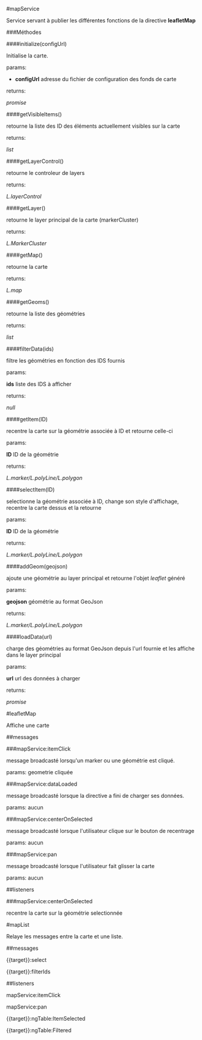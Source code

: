 #mapService

Service servant à publier les différentes fonctions de la directive **leafletMap**


###Méthodes

####initialize(configUrl)

Initialise la carte.

params: 

 - **configUrl** adresse du fichier de configuration des fonds de carte

returns:

*promise*


####getVisibleItems()

retourne la liste des ID des éléments actuellement visibles sur la carte

returns:

*list*


####getLayerControl()

retourne le controleur de layers

returns:

*L.layerControl*


####getLayer()

retourne le layer principal de la carte (markerCluster)

returns:

*L.MarkerCluster*


####getMap()

retourne la carte

returns:

*L.map*


####getGeoms()

retourne la liste des géométries

returns:

*list*


####filterData(ids)

filtre les géométries en fonction des IDS fournis

params:

**ids** liste des IDS à afficher

returns:

*null*


####getItem(ID)

recentre la carte sur la géométrie associée à ID et retourne celle-ci

params:

**ID** ID de la géométrie

returns:

*L.marker/L.polyLine/L.polygon*


####selectItem(ID)

selectionne la géométrie associée à ID, change son style d'affichage, recentre la carte dessus et la retourne

params:

**ID** ID de la géométrie

returns:

*L.marker/L.polyLine/L.polygon*


####addGeom(geojson)

ajoute une géométrie au layer principal et retourne l'objet *leaflet* généré

params:

**geojson** géométrie au format GeoJson

returns:

*L.marker/L.polyLine/L.polygon*


####loadData(url)

charge des géométries au format GeoJson depuis l'url fournie et les affiche dans le layer principal

params:

**url** url des données à charger

returns:

*promise*




#leafletMap

Affiche une carte


##messages

###mapService:itemClick

message broadcasté lorsqu'un marker ou une géométrie est cliqué.

params: geometrie cliquée


###mapService:dataLoaded

message broadcasté lorsque la directive a fini de charger ses données.

params: aucun


###mapService:centerOnSelected

message broadcasté lorsque l'utilisateur clique sur le bouton de recentrage

params: aucun


###mapService:pan

message broadcasté lorsque l'utilisateur fait glisser la carte

params: aucun



##listeners

###mapService:centerOnSelected

recentre la carte sur la géométrie selectionnée




#mapList

Relaye les messages entre la carte et une liste.

##messages

{{target}}:select

{{target}}:filterIds


##listeners


mapService:itemClick

mapService:pan

{{target}}:ngTable:ItemSelected

{{target}}:ngTable:Filtered
